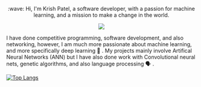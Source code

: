 <p align="center"> :wave: Hi, I'm Krish Patel, a software developer, with a passion for machine learning, and a mission to make a change in the world. </p>


<p align="center"> <img src="https://www.techfunnel.com/wp-content/uploads/2020/12/machine-learning-vs-deep-learning.png"> </p>


I have done competitive programming, software development, and also networking, however, I am much more passionate about machine learning, and more specifically deep learning :brain: . My projects mainly involve Artifical Neural Networks (ANN) but I have also done work with Convolutional neural nets, genetic algorithms, and also language processing 🗣️ .

[![Top Langs](https://github-readme-stats.vercel.app/api/top-langs/?username=krish38&layout=compact)](https://github.com/anuraghazra/github-readme-stats)
